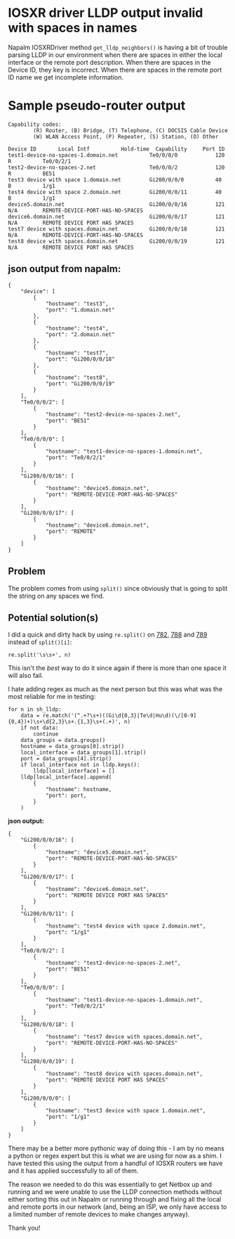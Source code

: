 # IOSXR driver LLDP output invalid with spaces in names

Napalm IOSXRDriver method `get_lldp_neighbors()` is having a bit of trouble parsing LLDP in our environment when there are spaces in either the local interface or the remote port description. When there are spaces in the Device ID, they key is incorrect. When there are spaces in the remote port ID name we get incomplete information.

# Sample pseudo-router output


    Capability codes:
            (R) Router, (B) Bridge, (T) Telephone, (C) DOCSIS Cable Device
            (W) WLAN Access Point, (P) Repeater, (S) Station, (O) Other
    
    Device ID       Local Intf          Hold-time  Capability     Port ID
    test1-device-no-spaces-1.domain.net          Te0/0/0/0            120       R          Te0/0/2/1
    test2-device-no-spaces-2.net                 Te0/0/0/2            120       R          BE51
    test3 device with space 1.domain.net         Gi200/0/0/0          40        B          1/g1
    test4 device with space 2.domain.net         Gi200/0/0/11         40        B          1/g1
    device5.domain.net                           Gi200/0/0/16         121       N/A        REMOTE-DEVICE-PORT-HAS-NO-SPACES
    device6.domain.net                           Gi200/0/0/17         121       N/A        REMOTE DEVICE PORT HAS SPACES
    test7 device with spaces.domain.net          Gi200/0/0/18         121       N/A        REMOTE-DEVICE-PORT-HAS-NO-SPACES
    test8 device with spaces.domain.net          Gi200/0/0/19         121       N/A        REMOTE DEVICE PORT HAS SPACES


## json output from napalm:

    {
        "device": [
            {
                "hostname": "test3",
                "port": "1.domain.net"
            },
            {
                "hostname": "test4",
                "port": "2.domain.net"
            },
            {
                "hostname": "test7",
                "port": "Gi200/0/0/18"
            },
            {
                "hostname": "test8",
                "port": "Gi200/0/0/19"
            }
        ],
        "Te0/0/0/2": [
            {
                "hostname": "test2-device-no-spaces-2.net",
                "port": "BE51"
            }
        ],
        "Te0/0/0/0": [
            {
                "hostname": "test1-device-no-spaces-1.domain.net",
                "port": "Te0/0/2/1"
            }
        ],
        "Gi200/0/0/16": [
            {
                "hostname": "device5.domain.net",
                "port": "REMOTE-DEVICE-PORT-HAS-NO-SPACES"
            }
        ],
        "Gi200/0/0/17": [
            {
                "hostname": "device6.domain.net",
                "port": "REMOTE"
            }
        ]
    }


## Problem

The problem comes from using `split()` since obviously that is going to split the string on any spaces we find. 

## Potential solution(s)

I did a quick and dirty hack by using `re.split()` on [782](https://github.com/napalm-automation/napalm/blob/55dffe0233f522724c9b59ab9661212f62254932/napalm/iosxr/iosxr.py#L782), [788](https://github.com/napalm-automation/napalm/blob/55dffe0233f522724c9b59ab9661212f62254932/napalm/iosxr/iosxr.py#L788) and [789](https://github.com/napalm-automation/napalm/blob/55dffe0233f522724c9b59ab9661212f62254932/napalm/iosxr/iosxr.py#L789) instead of `split()[i]`:

    re.split('\s\s+', n)

This isn't the *best* way to do it since again if there is more than one space it will also fail.

I hate adding regex as much as the next person but this was what was the most reliable for me in testing:

    for n in sh_lldp:
        data = re.match('(^.+?\s+)((Gi\d{0,3}|Te\d|Hu\d)(\/[0-9]{0,4})+)\s+\d{2,3}\s+.{1,3}\s+(.+)', n)
        if not data:
            continue
        data_groups = data.groups()
        hostname = data_groups[0].strip()
        local_interface = data_groups[1].strip()
        port = data_groups[4].strip()
        if local_interface not in lldp.keys():
            lldp[local_interface] = []
        lldp[local_interface].append(
            {
                "hostname": hostname,
                "port": port,
            }
        )

**json output:**

    {
        "Gi200/0/0/16": [
            {
                "hostname": "device5.domain.net",
                "port": "REMOTE-DEVICE-PORT-HAS-NO-SPACES"
            }
        ],
        "Gi200/0/0/17": [
            {
                "hostname": "device6.domain.net",
                "port": "REMOTE DEVICE PORT HAS SPACES"
            }
        ],
        "Gi200/0/0/11": [
            {
                "hostname": "test4 device with space 2.domain.net",
                "port": "1/g1"
            }
        ],
        "Te0/0/0/2": [
            {
                "hostname": "test2-device-no-spaces-2.net",
                "port": "BE51"
            }
        ],
        "Te0/0/0/0": [
            {
                "hostname": "test1-device-no-spaces-1.domain.net",
                "port": "Te0/0/2/1"
            }
        ],
        "Gi200/0/0/18": [
            {
                "hostname": "test7 device with spaces.domain.net",
                "port": "REMOTE-DEVICE-PORT-HAS-NO-SPACES"
            }
        ],
        "Gi200/0/0/19": [
            {
                "hostname": "test8 device with spaces.domain.net",
                "port": "REMOTE DEVICE PORT HAS SPACES"
            }
        ],
        "Gi200/0/0/0": [
            {
                "hostname": "test3 device with space 1.domain.net",
                "port": "1/g1"
            }
        ]
    }

There may be a better more pythonic way of doing this - I am by no means a python or regex expert but this is what we are using for now as a shim. I have tested this using the output from a handful of IOSXR routers we have and it has applied successfully to all of them.

The reason we needed to do this was essentially to get Netbox up and running and we were unable to use the LLDP connection methods without either sorting this out in Napalm or running through and fixing all the local and remote ports in our network (and, being an ISP, we only have access to a limited number of remote devices to make changes anyway). 

Thank you! 
